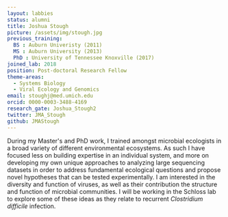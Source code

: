 ```yaml
---
layout: labbies
status: alumni
title: Joshua Stough
picture: /assets/img/stough.jpg
previous_training:
  BS : Auburn Univeristy (2011)
  MS : Auburn University (2013)
  PhD : University of Tennessee Knoxville (2017)
joined_lab: 2018
position: Post-doctoral Research Fellow
theme-areas:
  - Systems Biology
  - Viral Ecology and Genomics
email: stoughj@med.umich.edu
orcid: 0000-0003-3488-4169
research_gate: Joshua_Stough2
twitter: JMA_Stough
github: JMAStough
---
```


During my Master's and PhD work, I trained amongst microbial ecologists in a broad variety of different environmental ecosystems. As such I have focused less on building expertise in an individual system, and more on developing my own unique approaches to analyzing large sequencing datasets in order to address fundamental ecological questions and propose novel hypotheses that can be tested experimentally. I am interested in the diversity and function of viruses, as well as their contribution the structure and function of microbial communities. I will be working in the Schloss lab to explore some of these ideas as they relate to recurrent *Clostridium difficile* infection.
